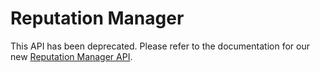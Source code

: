 # Reputation Manager

<aside class="notice"> 
    This API has been deprecated. Please refer to the documentation for our new <a href="https://developer.brightlocal.com/docs/management-apis/p7axgeo0csqf5-reputation-manager">Reputation Manager API</a>.
</aside>
